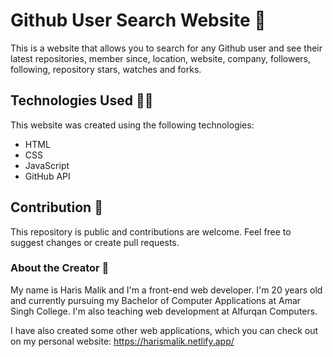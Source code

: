 
# Github User Search Website 📝


This is a website that allows you to search for any Github user and see their latest repositories, member since, location, website, company, followers, following, repository stars, watches and forks.

## Technologies Used 👩‍💻

This website was created using the following technologies:

- HTML
- CSS
- JavaScript
- GitHub API

## Contribution 🎇

This repository is public and contributions are welcome. Feel free to suggest changes or create pull requests.

### About the Creator  🚀

My name is Haris Malik and I'm a front-end web developer. I'm 20 years old and currently pursuing my Bachelor of Computer Applications at Amar Singh College. I'm also teaching web development at Alfurqan Computers.

I have also created some other web applications, which you can check out on my personal website: https://harismalik.netlify.app/



